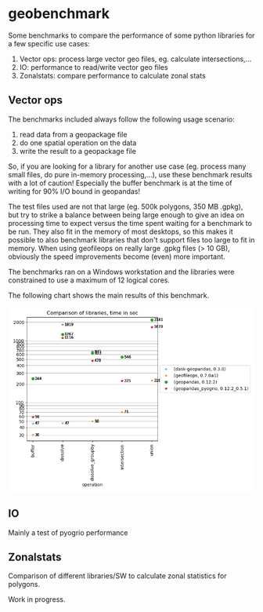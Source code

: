 # geobenchmark
Some benchmarks to compare the performance of some python libraries for a few
specific use cases:

1. Vector ops: process large vector geo files, eg. calculate intersections,...
2. IO: performance to read/write vector geo files
3. Zonalstats: compare performance to calculate zonal stats

## Vector ops

The benchmarks included always follow the following usage scenario: 
1) read data from a geopackage file
2) do one spatial operation on the data
3) write the result to a geopackage file

So, if you are looking for a library for another use case (eg. process many 
small files, do pure in-memory processing,...), use these benchmark results 
with a lot of caution! 
Especially the buffer benchmark is at the time of writing for 90% I/O bound 
in geopandas!

The test files used are not that large (eg. 500k polygons, 350 MB .gpkg), 
but try to strike a balance between being large enough to give an idea on 
processing time to expect versus the time spent waiting for a benchmark to be 
run. They also fit in the memory of most desktops, so this makes it possible 
to also benchmark libraries that don't support files too large to fit in 
memory. When using geofileops on really large .gpkg files (> 10 GB), obviously 
the speed improvements become (even) more important. 

The benchmarks ran on a Windows workstation and the libraries were constrained
to use a maximum of 12 logical cores.

The following chart shows the main results of this benchmark.

![Geo benchmark](results_vector_ops/GeoBenchmark.png)

## IO

Mainly a test of pyogrio performance

## Zonalstats

Comparison of different libraries/SW to calculate zonal statistics for polygons.

Work in progress.
